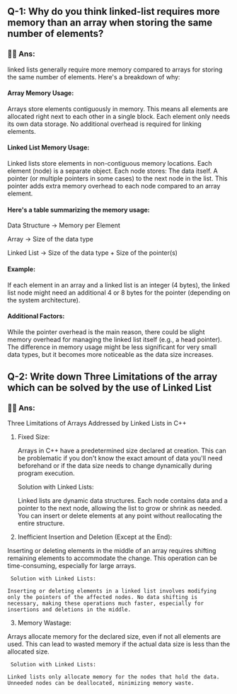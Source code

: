 

## Q-1: Why do you think linked-list requires more memory than an array when storing the same number of elements?

### 📑📑 Ans:

linked lists generally require more memory compared to arrays for storing the same number of elements. Here's a breakdown of why:

#### Array Memory Usage:

Arrays store elements contiguously in memory. This means all elements are allocated right next to each other in a single block.
Each element only needs its own data storage.
No additional overhead is required for linking elements.

#### Linked List Memory Usage:

Linked lists store elements in non-contiguous memory locations. Each element (node) is a separate object.
Each node stores:
The data itself.
A pointer (or multiple pointers in some cases) to the next node in the list.
This pointer adds extra memory overhead to each node compared to an array element.

#### Here's a table summarizing the memory usage:

Data Structure -> Memory per Element

Array -> Size of the data type

Linked List -> Size of the data type + Size of the pointer(s)

</hr>

#### Example:

If each element in an array and a linked list is an integer (4 bytes), the linked list node might need an additional 4 or 8 bytes for the pointer (depending on the system architecture).

#### Additional Factors:

While the pointer overhead is the main reason, there could be slight memory overhead for managing the linked list itself (e.g., a head pointer).
The difference in memory usage might be less significant for very small data types, but it becomes more noticeable as the data size increases.

## Q-2: Write down Three Limitations of the array which can be solved by the use of Linked List

### 📑📑 Ans:

Three Limitations of Arrays Addressed by Linked Lists in C++

1. Fixed Size:

   Arrays in C++ have a predetermined size declared at creation. This can be problematic if you don't know the exact amount of data you'll need beforehand or if the data size needs to change dynamically during program execution.

     Solution with Linked Lists: 

    Linked lists are dynamic data structures. Each node contains data and a pointer to the next node, allowing the list to grow or shrink as needed. You can insert or delete elements at any point without reallocating the entire structure.

2. Inefficient Insertion and Deletion (Except at the End):

Inserting or deleting elements in the middle of an array requires shifting remaining elements to accommodate the change. This operation can be time-consuming, especially for large arrays.

     Solution with Linked Lists: 

    Inserting or deleting elements in a linked list involves modifying only the pointers of the affected nodes. No data shifting is necessary, making these operations much faster, especially for insertions and deletions in the middle.

3. Memory Wastage: 

Arrays allocate memory for the declared size, even if not all elements are used. This can lead to wasted memory if the actual data size is less than the allocated size.

     Solution with Linked Lists: 

    Linked lists only allocate memory for the nodes that hold the data. Unneeded nodes can be deallocated, minimizing memory waste.

</hr>
